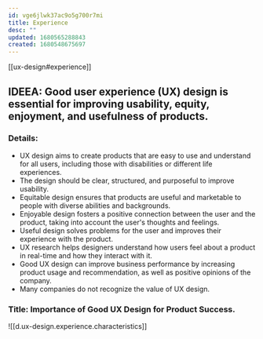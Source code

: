 ```yaml
---
id: vge6jlwk37ac9o5g700r7mi
title: Experience
desc: ""
updated: 1680565288843
created: 1680548675697
---
```


[[ux-design#experience]]

## IDEEA: Good user experience (UX) design is essential for improving usability, equity, enjoyment, and usefulness of products.

### Details:

- UX design aims to create products that are easy to use and understand for all
  users, including those with disabilities or different life experiences.
- The design should be clear, structured, and purposeful to improve usability.
- Equitable design ensures that products are useful and marketable to people
  with diverse abilities and backgrounds.
- Enjoyable design fosters a positive connection between the user and the
  product, taking into account the user's thoughts and feelings.
- Useful design solves problems for the user and improves their experience with
  the product.
- UX research helps designers understand how users feel about a product in
  real-time and how they interact with it.
- Good UX design can improve business performance by increasing product usage
  and recommendation, as well as positive opinions of the company.
- Many companies do not recognize the value of UX design.

### Title: Importance of Good UX Design for Product Success.

![[d.ux-design.experience.characteristics]]

